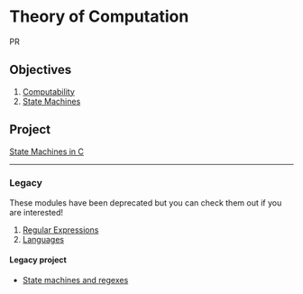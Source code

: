 # Theory of Computation

PR

## Objectives

1. [Computability](objectives/computability)
2. [State Machines](objectives/state-machines)

## Project

[State Machines in C](project)

---

### Legacy

These modules have been deprecated but you can check them out if you are interested!

1. [Regular Expressions](legacy/objectives/regex)
2. [Languages](legacy/objectives/languages)

#### Legacy project

- [State machines and regexes](legacy/projects/state-mach-regex)
